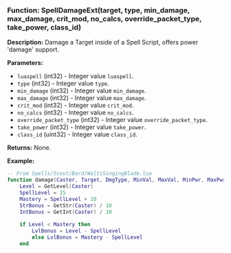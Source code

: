 ### Function: SpellDamageExt(target, type, min_damage, max_damage, crit_mod, no_calcs, override_packet_type, take_power, class_id)

**Description:**
Damage a Target inside of a Spell Script, offers power 'damage' support.

**Parameters:**
- `luaspell` (int32) - Integer value `luaspell`.
- `type` (int32) - Integer value `type`.
- `min_damage` (int32) - Integer value `min_damage`.
- `max_damage` (int32) - Integer value `max_damage`.
- `crit_mod` (int32) - Integer value `crit_mod`.
- `no_calcs` (int32) - Integer value `no_calcs`.
- `override_packet_type` (int32) - Integer value `override_packet_type`.
- `take_power` (int32) - Integer value `take_power`.
- `class_id` (uint32) - Integer value `class_id`.

**Returns:** None.

**Example:**

```lua
-- From Spells/Scout/Bard/WaltsSingingBlade.lua
function damage(Caster, Target, DmgType, MinVal, MaxVal, MinPwr, MaxPwr)
    Level = GetLevel(Caster)
    SpellLevel = 15
    Mastery = SpellLevel + 10
    StrBonus = GetStr(Caster) / 10
    IntBonus = GetInt(Caster) / 10 
        
    if Level < Mastery then
        LvlBonus = Level - SpellLevel
        else LvlBonus = Mastery - SpellLevel
    end
```
